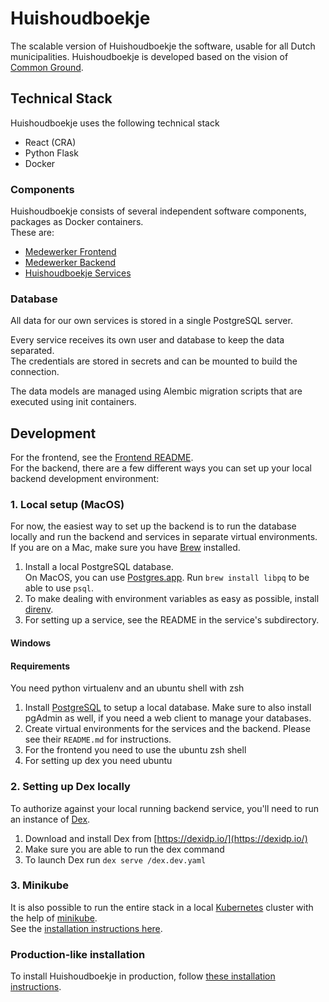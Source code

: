 #  Huishoudboekje
The scalable version of Huishoudboekje the software, usable for all Dutch municipalities.
Huishoudboekje is developed based on the vision of [Common Ground](https://commonground.nl).

## Technical Stack
Huishoudboekje uses the following technical stack
- React (CRA)
- Python Flask
- Docker

### Components
Huishoudboekje consists of several independent software components, packages as Docker containers.\
These are:
- [Medewerker Frontend](frontend/)
- [Medewerker Backend](backend/)
- [Huishoudboekje Services](services/)

### Database

All data for our own services is stored in a single PostgreSQL server. 
 
Every service receives its own user and database to keep the data separated.\
The credentials are stored in secrets and can be mounted to build the connection.

The data models are managed using Alembic migration scripts that are executed using init containers.


## Development
For the frontend, see the [Frontend README](./frontend/app/README.md). \
For the backend, there are a few different ways you can set up your local backend development environment:

### 1. Local setup (MacOS)
For now, the easiest way to set up the backend is to run the database locally and run the backend and services 
in separate virtual environments. \
If you are on a Mac, make sure you have [Brew](https://brew.sh/) installed. 

1. Install a local PostgreSQL database.  
   On MacOS, you can use [Postgres.app](https://postgresapp.com/). Run `brew install libpq` to be able to use `psql`.  
2. To make dealing with environment variables as easy as possible, install [direnv](https://direnv.net/).
3. For setting up a service, see the README in the service's subdirectory.

#### Windows
#### Requirements
You need python virtualenv and an ubuntu shell with zsh

1. Install [PostgreSQL](https://www.postgresql.org/download/windows/) to setup a local database. Make sure to also install pgAdmin as well, if you need a web client to manage your databases.
2. Create virtual environments for the services and the backend. Please see their `README.md` for instructions.
3. For the frontend you need to use the ubuntu zsh shell
4. For setting up dex you need ubuntu

### 2. Setting up Dex locally
To authorize against your local running backend service, you'll need to run an instance of [Dex](https://github.com/dexidp/dex#readme).

1. Download and install Dex from [https://dexidp.io/](https://dexidp.io/)
2. Make sure you are able to run the dex command
3. To launch Dex run `dex serve /dex.dev.yaml`

### 3. Minikube
It is also possible to run the entire stack in a local [Kubernetes](https://kubernetes.io/) cluster with the help of 
[minikube](https://minikube.sigs.k8s.io/docs/). \
See the [installation instructions here](https://gitlab.com/commonground/huishoudboekje/app-new/-/wikis/Ontwikkeling/Minikube).

### Production-like installation
To install Huishoudboekje in production, follow [these installation instructions](https://gitlab.com/commonground/huishoudboekje/app-new/-/wikis/Handleidingen/Installatie).